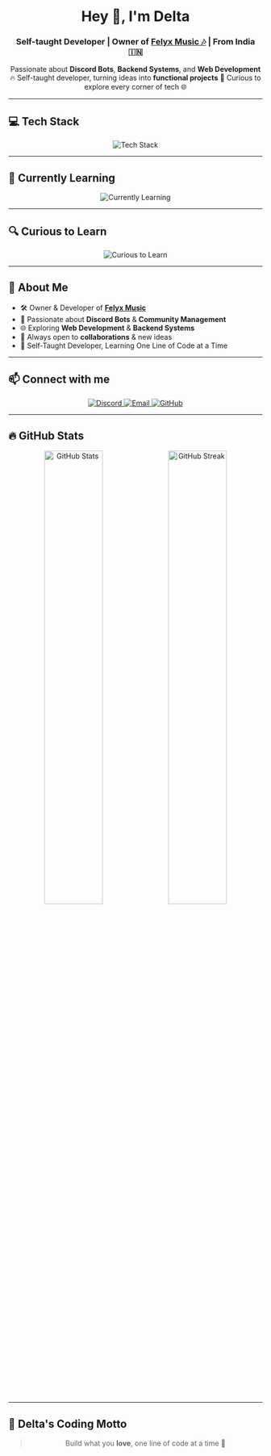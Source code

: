 <h1 align="center">Hey 👋, I'm Delta</h1>
<h3 align="center">Self-taught Developer | Owner of <a href="https://felyxmusic.vercel.app" target="_blank">Felyx Music 🎶</a> | From India 🇮🇳</h3>

<p align="center">
Passionate about <strong>Discord Bots</strong>, <strong>Backend Systems</strong>, and <strong>Web Development</strong> 🔥  
Self-taught developer, turning ideas into <strong>functional projects</strong> 🚀  
Curious to explore every corner of tech 🌐
</p>

<hr/>

<h2>💻 Tech Stack</h2>
<div align="center">
<img src="https://skillicons.dev/icons?i=js,ts,nodejs,react,nextjs,mongodb,mysql,prisma" alt="Tech Stack"/>
</div>

<hr/>

<h2>🌱 Currently Learning</h2>
<div align="center">
<img src="https://skillicons.dev/icons?i=typescript,react,nextjs" alt="Currently Learning"/>
</div>

<hr/>

<h2>🔍 Curious to Learn</h2>
<div align="center">
<img src="https://skillicons.dev/icons?i=python,c,go,rust,java" alt="Curious to Learn"/>
</div>

<hr/>

<h2>🎯 About Me</h2>
<ul>
<li>🛠️ Owner & Developer of <a href="https://felyxmusic.vercel.app" target="_blank"><strong>Felyx Music</strong></a></li>
<li>💪 Passionate about <strong>Discord Bots</strong> & <strong>Community Management</strong></li>
<li>🌐 Exploring <strong>Web Development</strong> & <strong>Backend Systems</strong></li>
<li>💬 Always open to <strong>collaborations</strong> & new ideas</li>
<li>🎯 Self-Taught Developer, Learning One Line of Code at a Time</li>
</ul>

<hr/>

<h2>📫 Connect with me</h2>
<div align="center">
<a href="https://discord.com/users/1072062695093846057">
<img src="https://img.shields.io/badge/Discord-2d77dc?style=for-the-badge&logo=discord&logoColor=white" alt="Discord"/>
</a>
<a href="mailto:work.notdelta@gmail.com">
<img src="https://img.shields.io/badge/Email-2d77dc?style=for-the-badge&logo=gmail&logoColor=white" alt="Email"/>
</a>
<a href="https://github.com/notdeltaxd">
<img src="https://img.shields.io/badge/GitHub-000000?style=for-the-badge&logo=github&logoColor=white" alt="GitHub"/>
</a>
</div>

<hr/>

<h2>🔥 GitHub Stats</h2>
<div align="center">
<img src="https://github-readme-stats.vercel.app/api?username=notdeltaxd&show_icons=true&theme=radical&hide_border=true" width="48%" alt="GitHub Stats"/>
<img src="https://github-readme-streak-stats-phi-opal.vercel.app/?user=notdeltaxd&background=0d1117&currStreakNum=ffffff&sideNums=ffffff&currStreakLabel=ffffff&sideLabels=ffffff&dates=ffffff&fire=2d77dc&ring=2d77dc&locale=en&type=svg&hide_border=true" width="48%" alt="GitHub Streak"/>
</div>

<hr/>

<h2>🧠 Delta's Coding Motto</h2>
<blockquote align="center">
Build what you <strong>love</strong>, one line of code at a time 💜
</blockquote>
